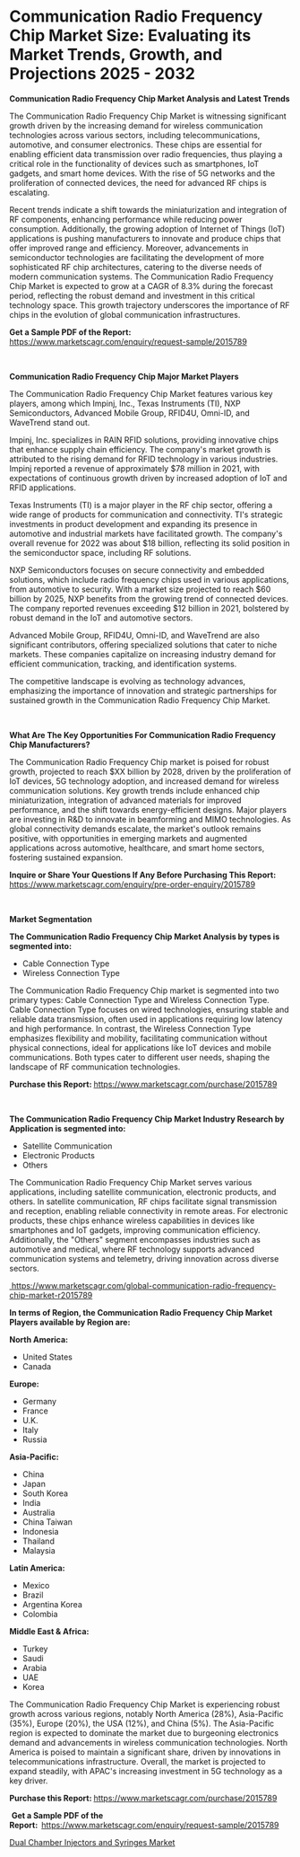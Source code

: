 <p><h1>Communication Radio Frequency Chip Market Size: Evaluating its Market Trends, Growth, and Projections 2025 - 2032</h1></p><p><strong>Communication Radio Frequency Chip Market Analysis and Latest Trends</strong></p>
<p><p>The Communication Radio Frequency Chip Market is witnessing significant growth driven by the increasing demand for wireless communication technologies across various sectors, including telecommunications, automotive, and consumer electronics. These chips are essential for enabling efficient data transmission over radio frequencies, thus playing a critical role in the functionality of devices such as smartphones, IoT gadgets, and smart home devices. With the rise of 5G networks and the proliferation of connected devices, the need for advanced RF chips is escalating.</p><p>Recent trends indicate a shift towards the miniaturization and integration of RF components, enhancing performance while reducing power consumption. Additionally, the growing adoption of Internet of Things (IoT) applications is pushing manufacturers to innovate and produce chips that offer improved range and efficiency. Moreover, advancements in semiconductor technologies are facilitating the development of more sophisticated RF chip architectures, catering to the diverse needs of modern communication systems. The Communication Radio Frequency Chip Market is expected to grow at a CAGR of 8.3% during the forecast period, reflecting the robust demand and investment in this critical technology space. This growth trajectory underscores the importance of RF chips in the evolution of global communication infrastructures.</p></p>
<p><strong>Get a Sample PDF of the Report:&nbsp;</strong> <a href="https://www.marketscagr.com/enquiry/request-sample/2015789?utm_campaign=2887&utm_medium=2&utm_source=Github&utm_content=ia&utm_term=29032025&utm_id=communication-radio-frequency-chip">https://www.marketscagr.com/enquiry/request-sample/2015789</a></p>
<p>&nbsp;</p>
<p><strong>Communication Radio Frequency Chip Major Market Players</strong></p>
<p><p>The Communication Radio Frequency Chip Market features various key players, among which Impinj, Inc., Texas Instruments (TI), NXP Semiconductors, Advanced Mobile Group, RFID4U, Omni-ID, and WaveTrend stand out.</p><p>Impinj, Inc. specializes in RAIN RFID solutions, providing innovative chips that enhance supply chain efficiency. The company's market growth is attributed to the rising demand for RFID technology in various industries. Impinj reported a revenue of approximately $78 million in 2021, with expectations of continuous growth driven by increased adoption of IoT and RFID applications.</p><p>Texas Instruments (TI) is a major player in the RF chip sector, offering a wide range of products for communication and connectivity. TI's strategic investments in product development and expanding its presence in automotive and industrial markets have facilitated growth. The company's overall revenue for 2022 was about $18 billion, reflecting its solid position in the semiconductor space, including RF solutions.</p><p>NXP Semiconductors focuses on secure connectivity and embedded solutions, which include radio frequency chips used in various applications, from automotive to security. With a market size projected to reach $60 billion by 2025, NXP benefits from the growing trend of connected devices. The company reported revenues exceeding $12 billion in 2021, bolstered by robust demand in the IoT and automotive sectors.</p><p>Advanced Mobile Group, RFID4U, Omni-ID, and WaveTrend are also significant contributors, offering specialized solutions that cater to niche markets. These companies capitalize on increasing industry demand for efficient communication, tracking, and identification systems.</p><p>The competitive landscape is evolving as technology advances, emphasizing the importance of innovation and strategic partnerships for sustained growth in the Communication Radio Frequency Chip Market.</p></p>
<p>&nbsp;</p>
<p><strong>What Are The Key Opportunities For Communication Radio Frequency Chip Manufacturers?</strong></p>
<p><p>The Communication Radio Frequency Chip market is poised for robust growth, projected to reach $XX billion by 2028, driven by the proliferation of IoT devices, 5G technology adoption, and increased demand for wireless communication solutions. Key growth trends include enhanced chip miniaturization, integration of advanced materials for improved performance, and the shift towards energy-efficient designs. Major players are investing in R&D to innovate in beamforming and MIMO technologies. As global connectivity demands escalate, the market's outlook remains positive, with opportunities in emerging markets and augmented applications across automotive, healthcare, and smart home sectors, fostering sustained expansion.</p></p>
<p><strong>Inquire or Share Your Questions If Any Before Purchasing This Report:</strong> <a href="https://www.marketscagr.com/enquiry/pre-order-enquiry/2015789?utm_campaign=2887&utm_medium=2&utm_source=Github&utm_content=ia&utm_term=29032025&utm_id=communication-radio-frequency-chip">https://www.marketscagr.com/enquiry/pre-order-enquiry/2015789</a></p>
<p>&nbsp;</p>
<p><strong>Market Segmentation</strong></p>
<p><strong>The Communication Radio Frequency Chip Market Analysis by types is segmented into:</strong></p>
<p><ul><li>Cable Connection Type</li><li>Wireless Connection Type</li></ul></p>
<p><p>The Communication Radio Frequency Chip market is segmented into two primary types: Cable Connection Type and Wireless Connection Type. Cable Connection Type focuses on wired technologies, ensuring stable and reliable data transmission, often used in applications requiring low latency and high performance. In contrast, the Wireless Connection Type emphasizes flexibility and mobility, facilitating communication without physical connections, ideal for applications like IoT devices and mobile communications. Both types cater to different user needs, shaping the landscape of RF communication technologies.</p></p>
<p><strong>Purchase this Report:&nbsp;</strong><a href="https://www.marketscagr.com/purchase/2015789?utm_campaign=2887&utm_medium=2&utm_source=Github&utm_content=ia&utm_term=29032025&utm_id=communication-radio-frequency-chip">https://www.marketscagr.com/purchase/2015789</a></p>
<p>&nbsp;</p>
<p><strong>The Communication Radio Frequency Chip Market Industry Research by Application is segmented into:</strong></p>
<p><ul><li>Satellite Communication</li><li>Electronic Products</li><li>Others</li></ul></p>
<p><p>The Communication Radio Frequency Chip Market serves various applications, including satellite communication, electronic products, and others. In satellite communication, RF chips facilitate signal transmission and reception, enabling reliable connectivity in remote areas. For electronic products, these chips enhance wireless capabilities in devices like smartphones and IoT gadgets, improving communication efficiency. Additionally, the "Others" segment encompasses industries such as automotive and medical, where RF technology supports advanced communication systems and telemetry, driving innovation across diverse sectors.</p></p>
<p><a href="https://www.marketscagr.com/global-communication-radio-frequency-chip-market-r2015789?utm_campaign=2887&utm_medium=2&utm_source=Github&utm_content=ia&utm_term=29032025&utm_id=communication-radio-frequency-chip">&nbsp;https://www.marketscagr.com/global-communication-radio-frequency-chip-market-r2015789</a></p>
<p><strong>In terms of Region, the Communication Radio Frequency Chip Market Players available by Region are:</strong></p>
<p>
    <p> <strong> North America: </strong>
        <ul>
            <li>United States</li>
            <li>Canada</li>
        </ul>
        </p> 
    <p> <strong> Europe: </strong>
        <ul>
            <li>Germany</li>
            <li>France</li>
            <li>U.K.</li>
            <li>Italy</li>
            <li>Russia</li>
        </ul>
        </p> 
    <p> <strong> Asia-Pacific: </strong>
        <ul>
            <li>China</li>
            <li>Japan</li>
            <li>South Korea</li>
            <li>India</li>
            <li>Australia</li>
            <li>China Taiwan</li>
            <li>Indonesia</li>
            <li>Thailand</li>
            <li>Malaysia</li>
        </ul>
        </p> 
    <p> <strong> Latin America: </strong>
        <ul>
            <li>Mexico</li>
            <li>Brazil</li>
            <li>Argentina Korea</li>
            <li>Colombia</li>
        </ul>
        </p> 
    <p> <strong> Middle East & Africa: </strong>
        <ul>
            <li>Turkey</li>
            <li>Saudi</li>
            <li>Arabia</li>
            <li>UAE</li>
            <li>Korea</li>
        </ul>
    </p>
    </p>
<p><p>The Communication Radio Frequency Chip Market is experiencing robust growth across various regions, notably North America (28%), Asia-Pacific (35%), Europe (20%), the USA (12%), and China (5%). The Asia-Pacific region is expected to dominate the market due to burgeoning electronics demand and advancements in wireless communication technologies. North America is poised to maintain a significant share, driven by innovations in telecommunications infrastructure. Overall, the market is projected to expand steadily, with APAC's increasing investment in 5G technology as a key driver.</p></p>
<p><strong>Purchase this Report: </strong><a href="https://www.marketscagr.com/purchase/2015789?utm_campaign=2887&utm_medium=2&utm_source=Github&utm_content=ia&utm_term=29032025&utm_id=communication-radio-frequency-chip">https://www.marketscagr.com/purchase/2015789</a></p>
<p>&nbsp;<strong>Get a Sample PDF of the Report:&nbsp;&nbsp;</strong><a href="https://www.marketscagr.com/enquiry/request-sample/2015789?utm_campaign=2887&utm_medium=2&utm_source=Github&utm_content=ia&utm_term=29032025&utm_id=communication-radio-frequency-chip">https://www.marketscagr.com/enquiry/request-sample/2015789</a></p>
<p><strong></strong></p>
<p><p><a href="https://github.com/guinoopandam/Market-Research-Report-List-1/blob/main/dual-chamber-injectors-and-syringes-market.md?utm_campaign=2887&utm_medium=2&utm_source=Github&utm_content=ia&utm_term=29032025&utm_id=communication-radio-frequency-chip">Dual Chamber Injectors and Syringes Market</a></p></p>